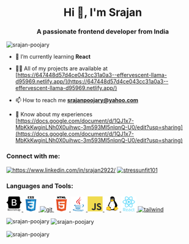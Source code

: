 <h1 align="center">Hi 👋, I'm Srajan</h1>
<h3 align="center">A passionate frontend developer from India</h3>

<p align="left"> <img src="https://komarev.com/ghpvc/?username=srajan-poojary&label=Profile%20views&color=0e75b6&style=flat" alt="srajan-poojary" /> </p>

- 🌱 I’m currently learning **React**

- 👨‍💻 All of my projects are available at [https://647448d57d4ce043cc31a0a3--effervescent-llama-d95969.netlify.app/](https://647448d57d4ce043cc31a0a3--effervescent-llama-d95969.netlify.app/)

- 📫 How to reach me **srajanpoojary@yahoo.com**

- 📄 Know about my experiences [https://docs.google.com/document/d/1QJ1x7-MbKkKwginLNh0X0uihwc-3m593Ml5nlqnQ-U0/edit?usp=sharing](https://docs.google.com/document/d/1QJ1x7-MbKkKwginLNh0X0uihwc-3m593Ml5nlqnQ-U0/edit?usp=sharing)

<h3 align="left">Connect with me:</h3>
<p align="left">
<a href="https://linkedin.com/in/https://www.linkedin.com/in/srajan2922/" target="blank"><img align="center" src="https://raw.githubusercontent.com/rahuldkjain/github-profile-readme-generator/master/src/images/icons/Social/linked-in-alt.svg" alt="https://www.linkedin.com/in/srajan2922/" height="30" width="40" /></a>
<a href="https://www.leetcode.com/stressunfit101" target="blank"><img align="center" src="https://raw.githubusercontent.com/rahuldkjain/github-profile-readme-generator/master/src/images/icons/Social/leet-code.svg" alt="stressunfit101" height="30" width="40" /></a>
</p>

<h3 align="left">Languages and Tools:</h3>
<p align="left"> <a href="https://getbootstrap.com" target="_blank" rel="noreferrer"> <img src="https://raw.githubusercontent.com/devicons/devicon/master/icons/bootstrap/bootstrap-plain-wordmark.svg" alt="bootstrap" width="40" height="40"/> </a> <a href="https://www.w3schools.com/css/" target="_blank" rel="noreferrer"> <img src="https://raw.githubusercontent.com/devicons/devicon/master/icons/css3/css3-original-wordmark.svg" alt="css3" width="40" height="40"/> </a> <a href="https://git-scm.com/" target="_blank" rel="noreferrer"> <img src="https://www.vectorlogo.zone/logos/git-scm/git-scm-icon.svg" alt="git" width="40" height="40"/> </a> <a href="https://www.w3.org/html/" target="_blank" rel="noreferrer"> <img src="https://raw.githubusercontent.com/devicons/devicon/master/icons/html5/html5-original-wordmark.svg" alt="html5" width="40" height="40"/> </a> <a href="https://www.java.com" target="_blank" rel="noreferrer"> <img src="https://raw.githubusercontent.com/devicons/devicon/master/icons/java/java-original.svg" alt="java" width="40" height="40"/> </a> <a href="https://developer.mozilla.org/en-US/docs/Web/JavaScript" target="_blank" rel="noreferrer"> <img src="https://raw.githubusercontent.com/devicons/devicon/master/icons/javascript/javascript-original.svg" alt="javascript" width="40" height="40"/> </a> <a href="https://www.linux.org/" target="_blank" rel="noreferrer"> <img src="https://raw.githubusercontent.com/devicons/devicon/master/icons/linux/linux-original.svg" alt="linux" width="40" height="40"/> </a> <a href="https://reactjs.org/" target="_blank" rel="noreferrer"> <img src="https://raw.githubusercontent.com/devicons/devicon/master/icons/react/react-original-wordmark.svg" alt="react" width="40" height="40"/> </a> <a href="https://tailwindcss.com/" target="_blank" rel="noreferrer"> <img src="https://www.vectorlogo.zone/logos/tailwindcss/tailwindcss-icon.svg" alt="tailwind" width="40" height="40"/> </a> </p>

<p><img align="left" src="https://github-readme-stats.vercel.app/api/top-langs?username=srajan-poojary&show_icons=true&locale=en&layout=compact" alt="srajan-poojary" /></p>

<p>&nbsp;<img align="center" src="https://github-readme-stats.vercel.app/api?username=srajan-poojary&show_icons=true&locale=en" alt="srajan-poojary" /></p>

<p><img align="center" src="https://github-readme-streak-stats.herokuapp.com/?user=srajan-poojary&" alt="srajan-poojary" /></p>
